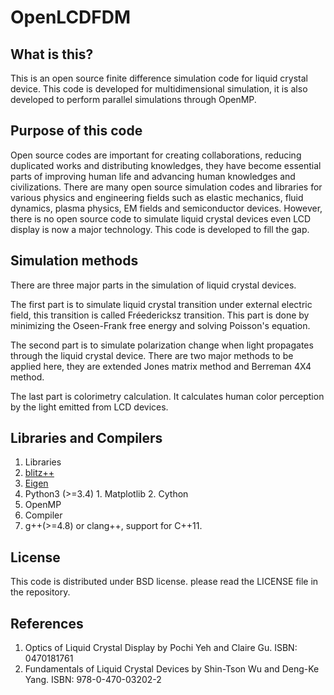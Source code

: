 # OpenLCDFDM
## What is this?
This is an open source finite difference simulation code for liquid crystal device. This code is developed for multidimensional simulation, it is also developed to perform parallel simulations through OpenMP.
## Purpose of this code
Open source codes are important for creating collaborations, reducing duplicated works and distributing knowledges, they have become essential parts of improving human life and advancing human knowledges and civilizations. There are many open source simulation codes and libraries for various physics and engineering fields such as elastic mechanics, fluid dynamics, plasma physics, EM fields and semiconductor devices. However, there is no open source code to simulate liquid crystal devices even LCD display is now a major technology. This code is developed to fill the gap.
## Simulation methods
There are three major parts in the simulation of liquid crystal devices.

The first part is to simulate liquid crystal transition under external electric field, this transition is called Fréedericksz transition. This part is done by minimizing the Oseen-Frank free energy and solving Poisson's equation.

The second part is to simulate polarization change when light propagates through the liquid crystal device. There are two major methods to be applied here, they are extended Jones matrix method and Berreman 4X4 method.

The last part is colorimetry calculation. It calculates human color perception by the light emitted from LCD devices.
## Libraries and Compilers
1. Libraries
  1. [blitz++](http://sourceforge.net/projects/blitz/)
  2. [Eigen](http://eigen.tuxfamily.org/index.php?title=Main_Page)
  3. Python3 (>=3.4)
    1. Matplotlib
    2. Cython
  4. OpenMP
2. Compiler
  1. g++(>=4.8) or clang++, support for C++11.

## License
This code is distributed under BSD license. please read the LICENSE file in the repository.

## References
1. Optics of Liquid Crystal Display by Pochi Yeh and Claire Gu. ISBN: 0470181761
2. Fundamentals of Liquid Crystal Devices by Shin-Tson Wu and Deng-Ke Yang. ISBN: 978-0-470-03202-2
